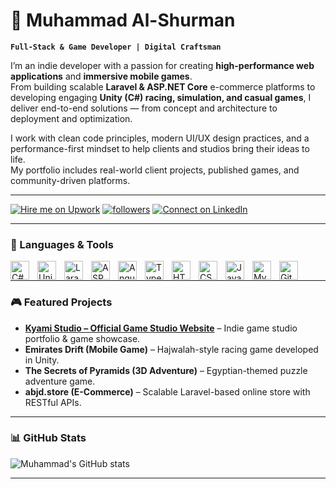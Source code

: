 # 🚀 Muhammad Al-Shurman

**`Full-Stack & Game Developer | Digital Craftsman`**

I’m an indie developer with a passion for creating **high-performance web applications** and **immersive mobile games**.  
From building scalable **Laravel & ASP.NET Core** e-commerce platforms to developing engaging **Unity (C#) racing, simulation, and casual games**, I deliver end-to-end solutions — from concept and architecture to deployment and optimization.

I work with clean code principles, modern UI/UX design practices, and a performance-first mindset to help clients and studios bring their ideas to life.  
My portfolio includes real-world client projects, published games, and community-driven platforms.

---

<p align="left">
   <a href="https://www.upwork.com/freelancers/~01d6bfb05bb6575a3b">
      <img alt="Hire me on Upwork" title="Hire me on Upwork" src="https://custom-icon-badges.demolab.com/badge/-Hire%20on%20Upwork-6fda44?style=for-the-badge&logo=upwork&logoColor=white"/></a> 
   <a href="https://github.com/muhammadshurman?tab=followers">
      <img alt="followers" title="Follow me on GitHub" src="https://custom-icon-badges.demolab.com/github/followers/YOURGITHUB?color=236ad3&labelColor=1155ba&style=for-the-badge&logo=person-add&label=Follow&logoColor=white"/></a>
  <a href="https://www.linkedin.com/in/muhammadalshorman/">
   <img alt="Connect on LinkedIn" title="Connect on LinkedIn" src="https://custom-icon-badges.demolab.com/badge/-Connect%20on%20LinkedIn-0077B5?style=for-the-badge&logo=linkedin&logoColor=white"/>
</a>


</p>

---

### 🧰 Languages & Tools

<img align="left" alt="C#" width="30px" style="padding-right:10px;" src="https://cdn.jsdelivr.net/gh/devicons/devicon/icons/csharp/csharp-original.svg"/>
<img align="left" alt="Unity" width="30px" style="padding-right:10px;" src="https://cdn.jsdelivr.net/gh/devicons/devicon/icons/unity/unity-original.svg"/>
<img align="left" alt="Laravel" width="30px" style="padding-right:10px;" src="https://cdn.jsdelivr.net/gh/devicons/devicon/icons/laravel/laravel-original.svg"/>
<img align="left" alt="ASP.NET Core" width="30px" style="padding-right:10px;" src="https://cdn.jsdelivr.net/gh/devicons/devicon/icons/dot-net/dot-net-original.svg"/>
<img align="left" alt="Angular" width="30px" style="padding-right:10px;" src="https://cdn.jsdelivr.net/gh/devicons/devicon/icons/angularjs/angularjs-plain.svg"/>
<img align="left" alt="TypeScript" width="30px" style="padding-right:10px;" src="https://cdn.jsdelivr.net/gh/devicons/devicon/icons/typescript/typescript-plain.svg"/>
<img align="left" alt="HTML" width="30px" style="padding-right:10px;" src="https://cdn.jsdelivr.net/gh/devicons/devicon/icons/html5/html5-plain.svg"/>
<img align="left" alt="CSS" width="30px" style="padding-right:10px;" src="https://cdn.jsdelivr.net/gh/devicons/devicon/icons/css3/css3-plain.svg"/>
<img align="left" alt="JavaScript" width="30px" style="padding-right:10px;" src="https://cdn.jsdelivr.net/gh/devicons/devicon/icons/javascript/javascript-plain.svg"/>
<img align="left" alt="MySQL" width="30px" style="padding-right:10px;" src="https://cdn.jsdelivr.net/gh/devicons/devicon/icons/mysql/mysql-original.svg"/>
<img align="left" alt="Git" width="30px" style="padding-right:10px;" src="https://cdn.jsdelivr.net/gh/devicons/devicon/icons/git/git-original.svg"/>
<br/>

---

### 🎮 Featured Projects
- **[Kyami Studio – Official Game Studio Website](https://kyamistudio.com)** – Indie game studio portfolio & game showcase.
- **Emirates Drift (Mobile Game)** – Hajwalah-style racing game developed in Unity.
- **The Secrets of Pyramids (3D Adventure)** – Egyptian-themed puzzle adventure game.
- **abjd.store (E-Commerce)** – Scalable Laravel-based online store with RESTful APIs.

---

### 📊 GitHub Stats
![Muhammad's GitHub stats](https://github-readme-stats.vercel.app/api?username=YOURGITHUB&show_icons=true&theme=gruvbox)

---
